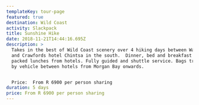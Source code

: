 ```yaml
---
templateKey: tour-page
featured: true
destination: Wild Coast
activity: Slackpack
title: Sunshine Hike
date: 2018-11-21T14:44:16.695Z
description: >
  Takes in the best of Wild Coast scenery over 4 hiking days between Wavecrest
  and Crawfords hotel Chintsa in the south.  Dinner, bed and breakfast with
  packed lunches from hotels. Fully guided and shuttle service. Bags transported
  by vehicle between hotels from Morgan Bay onwards.


  Price:  From R 6900 per person sharing
duration: 5 days
price: From R 6900 per person sharing
---
```



